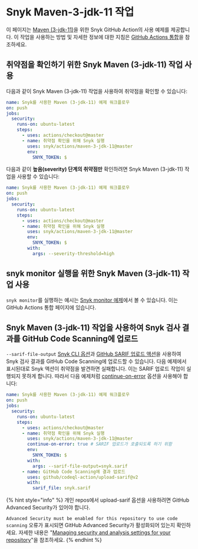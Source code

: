 # Snyk Maven-3-jdk-11 작업

이 페이지는 [Maven (3-jdk-11)](https://github.com/snyk/actions/tree/master/maven-3-jdk-11)을 위한 Snyk GitHub Action의 사용 예제를 제공합니다. 이 작업을 사용하는 방법 및 자세한 정보에 대한 지침은 [GitHub Actions 통합](https://docs.snyk.io/integrations/ci-cd-integrations/github-actions-integration)을 참조하세요.

## 취약점을 확인하기 위한 Snyk Maven (3-jdk-11) 작업 사용

다음과 같이 Snyk Maven (3-jdk-11) 작업을 사용하여 취약점을 확인할 수 있습니다:

```yaml
name: Snyk를 사용한 Maven (3-jdk-11) 예제 워크플로우
on: push
jobs:
  security:
    runs-on: ubuntu-latest
    steps:
      - uses: actions/checkout@master
      - name: 취약점 확인을 위해 Snyk 실행
        uses: snyk/actions/maven-3-jdk-11@master
        env:
          SNYK_TOKEN: $
```

다음과 같이 **높음(severity) 단계의 취약점만** 확인하려면 Snyk Maven (3-jdk-11) 작업을 사용할 수 있습니다:

```yaml
name: Snyk를 사용한 Maven (3-jdk-11) 예제 워크플로우
on: push
jobs:
  security:
    runs-on: ubuntu-latest
    steps:
      - uses: actions/checkout@master
      - name: 취약점 확인을 위해 Snyk 실행
        uses: snyk/actions/maven-3-jdk-11@master
        env:
          SNYK_TOKEN: $
        with:
          args: --severity-threshold=high
```

## snyk monitor 실행을 위한 Snyk Maven (3-jdk-11) 작업 사용

`snyk monitor`를 실행하는 예시는 [Snyk monitor 예제](https://docs.snyk.io/integrations/ci-cd-integrations/github-actions-integration#snyk-monitor-example)에서 볼 수 있습니다. 이는 GitHub Actions 통합 페이지에 있습니다.

## Snyk Maven (3-jdk-11) 작업을 사용하여 Snyk 검사 결과를 GitHub Code Scanning에 업로드

`--sarif-file-output` [Snyk CLI 옵션](https://docs.snyk.io/snyk-cli/cli-reference)과 [GitHub SARIF 업로드 액션](https://docs.github.com/en/code-security/secure-coding/uploading-a-sarif-file-to-github)을 사용하여 Snyk 검사 결과를 GitHub Code Scanning에 업로드할 수 있습니다. 다음 예제에서 표시된대로 Snyk 액션이 취약점을 발견하면 실패합니다. 이는 SARIF 업로드 작업이 실행되지 못하게 합니다. 따라서 다음 예제처럼 [continue-on-error](https://docs.github.com/en/actions/reference/workflow-syntax-for-github-actions#jobsjob\_idstepscontinue-on-error) 옵션을 사용해야 합니다:

```yaml
name: Snyk를 사용한 Maven (3-jdk-11) 예제 워크플로우
on: push
jobs:
  security:
    runs-on: ubuntu-latest
    steps:
      - uses: actions/checkout@master
      - name: 취약점 확인을 위해 Snyk 실행
        uses: snyk/actions/maven-3-jdk-11@master
        continue-on-error: true # SARIF 업로드가 호출되도록 하기 위함
        env:
          SNYK_TOKEN: $
        with:
          args: --sarif-file-output=snyk.sarif
      - name: GitHub Code Scanning에 결과 업로드
        uses: github/codeql-action/upload-sarif@v2
        with:
          sarif_file: snyk.sarif
```

{% hint style="info" %}
개인 repos에서 upload-sarif 옵션을 사용하려면 GitHub Advanced Security가 있어야 합니다. &#x20;

`Advanced Security must be enabled for this repository to use code scanning` 오류가 표시되면 GitHub Advanced Security가 활성화되어 있는지 확인하세요. 자세한 내용은 "[Managing security and analysis settings for your repository](https://docs.github.com/en/repositories/managing-your-repositorys-settings-and-features/enabling-features-for-your-repository/managing-security-and-analysis-settings-for-your-repository)"을 참조하세요.
{% endhint %}